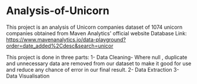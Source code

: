 # Analysis-of-Unicorn
This project is an analysis of Unicorn companies dataset of 1074 unicorn companies obtained from Maven Analytics' official website
Database Link: https://www.mavenanalytics.io/data-playground?order=date_added%2Cdesc&search=unicor

This project is done in three parts:
1- Data Cleaning- Where null , duplicate and unnecessary data are removed from our dataset to make it good for use and reduce any chance of error in our final result.
2- Data Extraction
3- Data Visualisation
